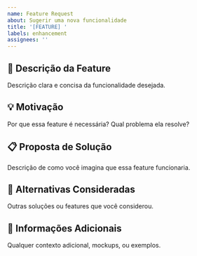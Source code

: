 ```yaml
---
name: Feature Request
about: Sugerir uma nova funcionalidade
title: '[FEATURE] '
labels: enhancement
assignees: ''
---
```


## 🚀 Descrição da Feature

Descrição clara e concisa da funcionalidade desejada.

## 💡 Motivação

Por que essa feature é necessária? Qual problema ela resolve?

## 📋 Proposta de Solução

Descrição de como você imagina que essa feature funcionaria.

## 🔄 Alternativas Consideradas

Outras soluções ou features que você considerou.

## 📝 Informações Adicionais

Qualquer contexto adicional, mockups, ou exemplos.
